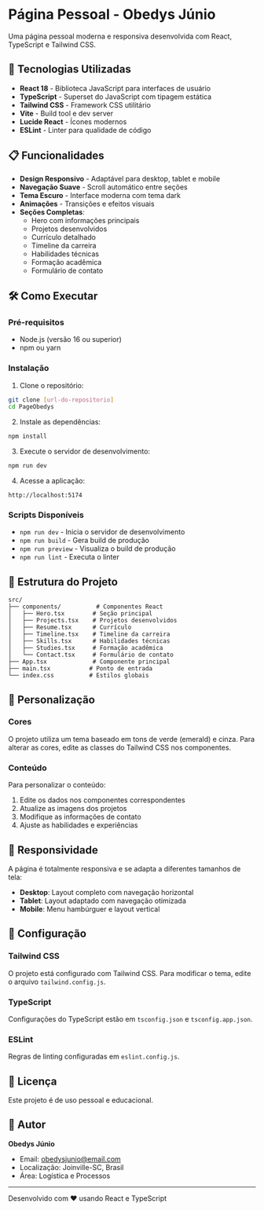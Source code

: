 # Página Pessoal - Obedys Júnio

Uma página pessoal moderna e responsiva desenvolvida com React, TypeScript e Tailwind CSS.

## 🚀 Tecnologias Utilizadas

- **React 18** - Biblioteca JavaScript para interfaces de usuário
- **TypeScript** - Superset do JavaScript com tipagem estática
- **Tailwind CSS** - Framework CSS utilitário
- **Vite** - Build tool e dev server
- **Lucide React** - Ícones modernos
- **ESLint** - Linter para qualidade de código

## 📋 Funcionalidades

- **Design Responsivo** - Adaptável para desktop, tablet e mobile
- **Navegação Suave** - Scroll automático entre seções
- **Tema Escuro** - Interface moderna com tema dark
- **Animações** - Transições e efeitos visuais
- **Seções Completas**:
  - Hero com informações principais
  - Projetos desenvolvidos
  - Currículo detalhado
  - Timeline da carreira
  - Habilidades técnicas
  - Formação acadêmica
  - Formulário de contato

## 🛠️ Como Executar

### Pré-requisitos
- Node.js (versão 16 ou superior)
- npm ou yarn

### Instalação

1. Clone o repositório:
```bash
git clone [url-do-repositorio]
cd PageObedys
```

2. Instale as dependências:
```bash
npm install
```

3. Execute o servidor de desenvolvimento:
```bash
npm run dev
```

4. Acesse a aplicação:
```
http://localhost:5174
```

### Scripts Disponíveis

- `npm run dev` - Inicia o servidor de desenvolvimento
- `npm run build` - Gera build de produção
- `npm run preview` - Visualiza o build de produção
- `npm run lint` - Executa o linter

## 📁 Estrutura do Projeto

```
src/
├── components/          # Componentes React
│   ├── Hero.tsx        # Seção principal
│   ├── Projects.tsx    # Projetos desenvolvidos
│   ├── Resume.tsx      # Currículo
│   ├── Timeline.tsx    # Timeline da carreira
│   ├── Skills.tsx      # Habilidades técnicas
│   ├── Studies.tsx     # Formação acadêmica
│   └── Contact.tsx     # Formulário de contato
├── App.tsx             # Componente principal
├── main.tsx           # Ponto de entrada
└── index.css          # Estilos globais
```

## 🎨 Personalização

### Cores
O projeto utiliza um tema baseado em tons de verde (emerald) e cinza. Para alterar as cores, edite as classes do Tailwind CSS nos componentes.

### Conteúdo
Para personalizar o conteúdo:
1. Edite os dados nos componentes correspondentes
2. Atualize as imagens dos projetos
3. Modifique as informações de contato
4. Ajuste as habilidades e experiências

## 📱 Responsividade

A página é totalmente responsiva e se adapta a diferentes tamanhos de tela:
- **Desktop**: Layout completo com navegação horizontal
- **Tablet**: Layout adaptado com navegação otimizada
- **Mobile**: Menu hambúrguer e layout vertical

## 🔧 Configuração

### Tailwind CSS
O projeto está configurado com Tailwind CSS. Para modificar o tema, edite o arquivo `tailwind.config.js`.

### TypeScript
Configurações do TypeScript estão em `tsconfig.json` e `tsconfig.app.json`.

### ESLint
Regras de linting configuradas em `eslint.config.js`.

## 📄 Licença

Este projeto é de uso pessoal e educacional.

## 👤 Autor

**Obedys Júnio**
- Email: obedysjunio@email.com
- Localização: Joinville-SC, Brasil
- Área: Logística e Processos

---

Desenvolvido com ❤️ usando React e TypeScript 